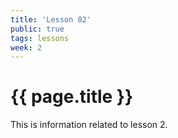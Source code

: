 ```yaml
---
title: 'Lesson 02'
public: true
tags: lessons
week: 2
---
```


# {{ page.title }}

This is information related to lesson 2.